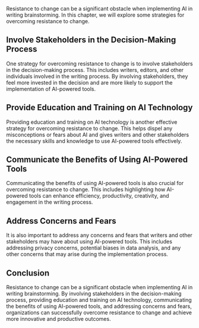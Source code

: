 
Resistance to change can be a significant obstacle when implementing AI in writing brainstorming. In this chapter, we will explore some strategies for overcoming resistance to change.

Involve Stakeholders in the Decision-Making Process
---------------------------------------------------

One strategy for overcoming resistance to change is to involve stakeholders in the decision-making process. This includes writers, editors, and other individuals involved in the writing process. By involving stakeholders, they feel more invested in the decision and are more likely to support the implementation of AI-powered tools.

Provide Education and Training on AI Technology
-----------------------------------------------

Providing education and training on AI technology is another effective strategy for overcoming resistance to change. This helps dispel any misconceptions or fears about AI and gives writers and other stakeholders the necessary skills and knowledge to use AI-powered tools effectively.

Communicate the Benefits of Using AI-Powered Tools
--------------------------------------------------

Communicating the benefits of using AI-powered tools is also crucial for overcoming resistance to change. This includes highlighting how AI-powered tools can enhance efficiency, productivity, creativity, and engagement in the writing process.

Address Concerns and Fears
--------------------------

It is also important to address any concerns and fears that writers and other stakeholders may have about using AI-powered tools. This includes addressing privacy concerns, potential biases in data analysis, and any other concerns that may arise during the implementation process.

Conclusion
----------

Resistance to change can be a significant obstacle when implementing AI in writing brainstorming. By involving stakeholders in the decision-making process, providing education and training on AI technology, communicating the benefits of using AI-powered tools, and addressing concerns and fears, organizations can successfully overcome resistance to change and achieve more innovative and productive outcomes.

